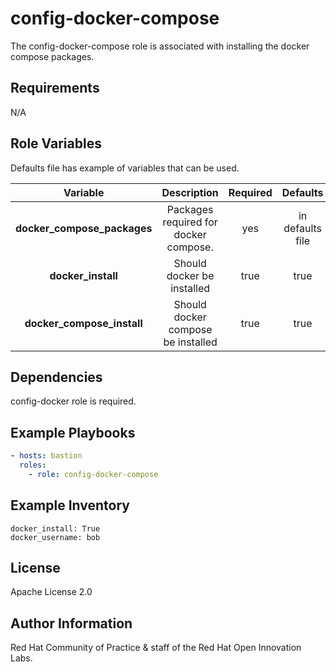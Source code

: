 config-docker-compose
=====================

The config-docker-compose role is associated with installing the docker compose packages.

Requirements
------------

N/A


Role Variables
--------------

Defaults file has example of variables that can be used.

| Variable | Description | Required | Defaults |
|:--------:|:-----------:|:--------:|:--------:|
|**docker_compose_packages**|  Packages required for docker compose. | yes | in defaults file |
|**docker_install**| Should docker be installed | true | true |
|**docker_compose_install**| Should docker compose be installed |true | true |


Dependencies
------------
config-docker role is required.

Example Playbooks
----------------

``` yaml
- hosts: bastion
  roles:
    - role: config-docker-compose
```

Example Inventory
----------------

```
docker_install: True
docker_username: bob
```


License
-------

Apache License 2.0


Author Information
------------------

Red Hat Community of Practice & staff of the Red Hat Open Innovation Labs.
